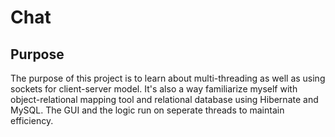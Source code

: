 # Chat
## Purpose
The purpose of this project is to learn about multi-threading as well as using sockets for client-server model. 
It's also a way familiarize myself with object-relational mapping tool and relational database using Hibernate and MySQL.
The GUI and the logic run on seperate threads to maintain efficiency.

